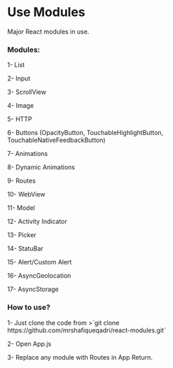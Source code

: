 # Use Modules
Major React modules in use.
<h3>Modules:</h3>
    <p>1- List</p>
    <p>2- Input</p>
    <p>3- ScrollView</p>
    <p>4- Image</p>
    <p>5- HTTP</p>
    <p>6- Buttons (OpacityButton, TouchableHighlightButton, TouchableNativeFeedbackButton)</p>
    <p>7- Animations</p>
    <p>8- Dynamic Animations</p>
    <p>9- Routes</p>
    <p>10- WebView</p>
    <p>11- Model</p>
    <p>12- Activity Indicator</p>
    <p>13- Picker</p>
    <p>14- StatuBar</p>
    <p>15- Alert/Custom Alert</p>
    <p>16- AsyncGeolocation</p>
    <p>17- AsyncStorage</p>

<h3>How to use?</h3>
    <p>1- Just clone the code from >`git clone https://github.com/mrshafiqueqadri/react-modules.git`</p>
    <p>2- Open App.js</p>
    <p>3- Replace any module with Routes in App Return.</p>
